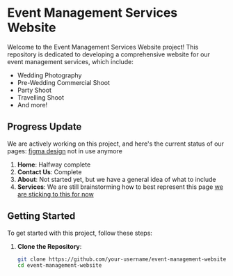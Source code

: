 # Event Management Services Website

Welcome to the Event Management Services Website project! This repository is dedicated to developing a comprehensive website for our event management services, which include:

- Wedding Photography
- Pre-Wedding Commercial Shoot
- Party Shoot
- Travelling Shoot
- And more!

## Progress Update

We are actively working on this project, and here's the current status of our pages:
[figma design](https://www.figma.com/design/hlI5P61BBWzwlOidgDO3zj/c4-web-template-(Copy)?node-id=0-1) not in use anymore
1. **Home**: Halfway complete
2. **Contact Us**: Complete
3. **About**: Not started yet, but we have a general idea of what to include
4. **Services**: We are still brainstorming how to best represent this page [we are sticking to this for now
](https://www.thewedcafe.com/pre-wedding-photography/)
## Getting Started

To get started with this project, follow these steps:

1. **Clone the Repository**:
   ```bash
   git clone https://github.com/your-username/event-management-website.git
   cd event-management-website
